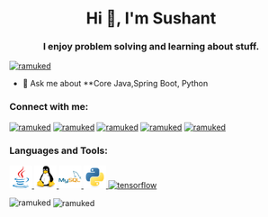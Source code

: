 <h1 align="center">Hi 👋, I'm Sushant</h1>
<h3 align="center">I enjoy problem solving and learning about stuff.</h3>

<p align="left"> <a href="https://twitter.com/ramuked" target="blank"><img src="https://img.shields.io/twitter/follow/ramuked?logo=twitter&style=for-the-badge" alt="ramuked" /></a> </p>

- 💬 Ask me about **Core Java,Spring Boot, Python

<h3 align="left">Connect with me:</h3>
<p align="left">
<a href="https://twitter.com/ramuked" target="blank"><img align="center" src="https://raw.githubusercontent.com/rahuldkjain/github-profile-readme-generator/master/src/images/icons/Social/twitter.svg" alt="ramuked" height="30" width="40" /></a>
<a href="https://www.codechef.com/users/ramuked" target="blank"><img align="center" src="https://cdn.jsdelivr.net/npm/simple-icons@3.1.0/icons/codechef.svg" alt="ramuked" height="30" width="40" /></a>
<a href="https://www.hackerrank.com/ramuked" target="blank"><img align="center" src="https://raw.githubusercontent.com/rahuldkjain/github-profile-readme-generator/master/src/images/icons/Social/hackerrank.svg" alt="ramuked" height="30" width="40" /></a>
<a href="https://codeforces.com/profile/ramuked" target="blank"><img align="center" src="https://raw.githubusercontent.com/rahuldkjain/github-profile-readme-generator/master/src/images/icons/Social/codeforces.svg" alt="ramuked" height="30" width="40" /></a>
<a href="https://www.leetcode.com/ramuked" target="blank"><img align="center" src="https://raw.githubusercontent.com/rahuldkjain/github-profile-readme-generator/master/src/images/icons/Social/leet-code.svg" alt="ramuked" height="30" width="40" /></a>
</p>

<h3 align="left">Languages and Tools:</h3>
<p align="left"> <a href="https://www.java.com" target="_blank" rel="noreferrer"> <img src="https://raw.githubusercontent.com/devicons/devicon/master/icons/java/java-original.svg" alt="java" width="40" height="40"/> </a> <a href="https://www.linux.org/" target="_blank" rel="noreferrer"> <img src="https://raw.githubusercontent.com/devicons/devicon/master/icons/linux/linux-original.svg" alt="linux" width="40" height="40"/> </a> <a href="https://www.mysql.com/" target="_blank" rel="noreferrer"> <img src="https://raw.githubusercontent.com/devicons/devicon/master/icons/mysql/mysql-original-wordmark.svg" alt="mysql" width="40" height="40"/> </a> <a href="https://www.python.org" target="_blank" rel="noreferrer"> <img src="https://raw.githubusercontent.com/devicons/devicon/master/icons/python/python-original.svg" alt="python" width="40" height="40"/> </a> <a href="https://www.tensorflow.org" target="_blank" rel="noreferrer"> <img src="https://www.vectorlogo.zone/logos/tensorflow/tensorflow-icon.svg" alt="tensorflow" width="40" height="40"/> </a> </p>

<p><img align="left" src="https://github-readme-stats.vercel.app/api/top-langs?username=ramuked&show_icons=true&locale=en&layout=compact" alt="ramuked" /></p>

<p>&nbsp;<img align="center" src="https://github-readme-stats.vercel.app/api?username=ramuked&show_icons=true&locale=en" alt="ramuked" /></p>
